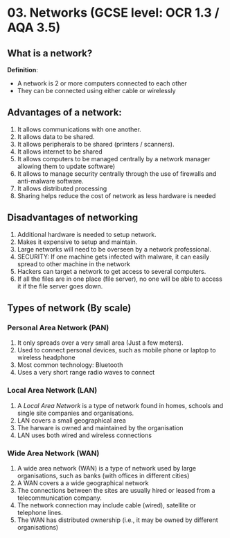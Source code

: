 # 03. Networks (GCSE level: OCR 1.3 / AQA 3.5)

## What is a network?
**Definition**: 
- A network is 2 or more computers connected to each other
- They can be connected using either cable or wirelessly

## Advantages of a network:
1. It allows communications with one another.
2. It allows data to be shared.
3. It allows peripherals to be shared (printers / scanners).
4. It allows internet to be shared
5. It allows computers to be managed centrally by a network manager allowing them to update software)
6. It allows to manage security centrally through the use of firewalls and anti-malware software.
7. It allows distributed processing
8. Sharing helps reduce the cost of network as less hardware is needed

## Disadvantages of networking
1. Additional hardware is needed to setup network.
2. Makes it expensive to setup and maintain.
3. Large networks will need to be overseen by a network professional.
4. SECURITY: If one machine gets infected with malware, it can easily spread to other machine in the network
5. Hackers can target a network to get access to several computers.
6. If all the files are in one place (file server), no one will be able to access it if the file server goes down.

## Types of network (By scale)

### Personal Area Network (PAN)
1. It only spreads over a very small area (Just a few meters).
2. Used to connect personal devices, such as mobile phone or laptop to wireless headphone
3. Most common technology: Bluetooth
4. Uses a very short range radio waves to connect

### Local Area Network (LAN)
1. A *Local Area Network* is a type of network found in homes, schools and single site companies and organisations.
2. LAN covers a small geographical area
3. The harware is owned and maintained by the organisation
4. LAN uses both wired and wireless connections

### Wide Area Network (WAN)
1. A wide area network (WAN) is a type of network used by large organisations, such as banks (with offices in different cities)
2. A WAN covers a a wide geographical network
3. The connections between the sites are usually hired or leased from a telecommunication company.
4. The network connection may include cable (wired), satellite or telephone lines.
5. The WAN has distributed ownership (i.e., it may be owned by different organisations)

